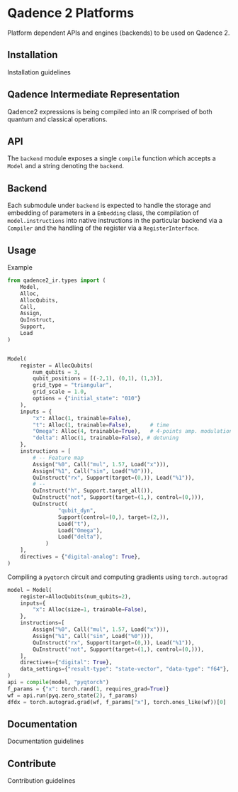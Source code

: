 # Qadence 2 Platforms
Platform dependent APIs and engines (backends) to be used on Qadence 2.


## Installation
Installation guidelines

## Qadence Intermediate Representation
Qadence2 expressions is being compiled into an IR comprised of both quantum and classical operations.
## API
The `backend` module exposes a single `compile` function which accepts a `Model` and a string denoting the `backend`.
## Backend
Each submodule under `backend`  is expected to handle the storage and embedding of parameters in a `Embedding` class, the compilation of `model.instructions` into native instructions in the particular backend via a `Compiler`
and the handling of the register via a `RegisterInterface`.

## Usage

Example
```python exec="on" source="material-block" session="model"
from qadence2_ir.types import (
    Model,
    Alloc,
    AllocQubits,
    Call,
    Assign,
    QuInstruct,
    Support,
    Load
)


Model(
    register = AllocQubits(
        num_qubits = 3,
        qubit_positions = [(-2,1), (0,1), (1,3)],
        grid_type = "triangular",
        grid_scale = 1.0,
        options = {"initial_state": "010"}
    ),
    inputs = {
        "x": Alloc(1, trainable=False),
        "t": Alloc(1, trainable=False),      # time
        "Omega": Alloc(4, trainable=True),   # 4-points amp. modulation
        "delta": Alloc(1, trainable=False), # detuning
    },
    instructions = [
        # -- Feature map
        Assign("%0", Call("mul", 1.57, Load("x"))),
        Assign("%1", Call("sin", Load("%0"))),
        QuInstruct("rx", Support(target=(0,)), Load("%1")),
        # --
        QuInstruct("h", Support.target_all()),
        QuInstruct("not", Support(target=(1,), control=(0,))),
        QuInstruct(
		        "qubit_dyn",
		        Support(control=(0,), target=(2,)),
		        Load("t"),
		        Load("Omega"),
		        Load("delta"),
		    )
    ],
    directives = {"digital-analog": True},
)
```

Compiling a `pyqtorch` circuit and computing gradients using `torch.autograd`

```python exec="on" source="material-block" session="model"
model = Model(
    register=AllocQubits(num_qubits=2),
    inputs={
        "x": Alloc(size=1, trainable=False),
    },
    instructions=[
        Assign("%0", Call("mul", 1.57, Load("x"))),
        Assign("%1", Call("sin", Load("%0"))),
        QuInstruct("rx", Support(target=(0,)), Load("%1")),
        QuInstruct("not", Support(target=(1,), control=(0,))),
    ],
    directives={"digital": True},
    data_settings={"result-type": "state-vector", "data-type": "f64"},
)
api = compile(model, "pyqtorch")
f_params = {"x": torch.rand(1, requires_grad=True)}
wf = api.run(pyq.zero_state(2), f_params)
dfdx = torch.autograd.grad(wf, f_params["x"], torch.ones_like(wf))[0]
```

## Documentation
Documentation guidelines

## Contribute
Contribution guidelines
